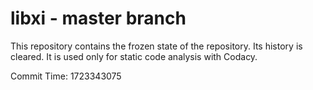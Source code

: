 # libxi - master branch

This repository contains the frozen state of the repository.
Its history is cleared. It is used only for static code
analysis with Codacy.

Commit Time: 1723343075